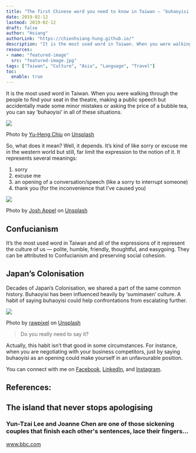 ```yaml
---
title: "The first Chinese word you need to know in Taiwan — ‘buhaoyisi’"
date: 2019-02-12
lastmod: 2019-02-12
draft: false
author: "Hsiang"
authorLink: "https://chienhsiang-hung.github.io/"
description: "It is the most used word in Taiwan. When you were walking through the people to find your seat in the theatre, making a public speech but…"
resources:
- name: "featured-image"
  src: "featured-image.jpg"
tags: ["Taiwan", "Culture", "Asia", "Language", "Travel"]
toc:
  enable: true
---
```

It is the most used word in Taiwan. When you were walking through the people to find your seat in the theatre, making a public speech but accidentally made some minor mistakes or asking the price of a bubble tea, you can say ‘buhaoyisi’ in all of these situations.

![](https://miro.medium.com/max/1400/0*bBrRmeTN3hxJzovN)

Photo by  [Yu-Heng Chiu](https://unsplash.com/@momochiuphotography?utm_source=medium&utm_medium=referral)  on  [Unsplash](https://unsplash.com/?utm_source=medium&utm_medium=referral)

So, what does it mean? Well, it depends. It’s kind of like sorry or excuse me in the western world but still, far limit the expression to the notion of it. It represents several meanings:

1.  sorry
2.  excuse me
3.  an opening of a conversation/speech (like a sorry to interrupt someone)
4.  thank you (for the inconvenience that I’ve caused you)

![](https://miro.medium.com/max/1400/0*Lw-Zx300uO1v9MtV)

Photo by  [Josh Appel](https://unsplash.com/@joshappel?utm_source=medium&utm_medium=referral)  on  [Unsplash](https://unsplash.com/?utm_source=medium&utm_medium=referral)

## Confucianism

It’s the most used word in Taiwan and all of the expressions of it represent the culture of us — polite, humble, friendly, thoughtful, and easygoing. They can be attributed to Confucianism and preserving social cohesion.

## Japan’s Colonisation

Decades of Japan’s Colonisation, we shared a part of the same common history. Buhaoyisi has been influenced heavily by ‘sumimasen’ culture. A habit of saying buhaoyisi could help confrontations from escalating further.

![](https://miro.medium.com/max/1400/0*vRIEzoOhdr0E3HDj)

Photo by  [rawpixel](https://unsplash.com/@rawpixel?utm_source=medium&utm_medium=referral)  on  [Unsplash](https://unsplash.com/?utm_source=medium&utm_medium=referral)

> Do you really need to say it?

Actually, this habit isn’t that good in some circumstances. For instance, when you are negotiating with your business competitors, just by saying buhaoyisi as an opening could make yourself in an unfavourable position.

You can connect with me on [Facebook](https://www.facebook.com/kevinhungchienhsiang), [LinkedIn](https://www.linkedin.com/in/chien-hsiang-hung/), and [Instagram](https://www.instagram.com/kevinhung_/).

## References:

[](http://www.bbc.com/travel/story/20181031-the-island-that-never-stops-apologising)

## The island that never stops apologising

### Yun-Tzai Lee and Joanne Chen are one of those sickening couples that finish each other's sentences, lace their fingers…

www.bbc.com